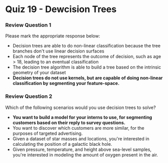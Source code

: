 # Quiz 19 - Dewcision Trees

### Review Question 1

Please mark the appropriate response below:

- Decision trees are able to do non-linear classification because the tree branches don't use linear decision surfaces
- Each node of the tree represents the outcome of decision, such as age > 18, leading to an eventual classification
- The decision tree algorithm is able to build a tree based on the intrinsic geometry of your dataset
- **Decision trees do not use kernels, but are capable of doing non-linear classification by segmenting your feature-space.**

### Review Question 2

Which of the following scenarios would you use decision trees to solve?

- **You want to build a model for your interns to use, for segmenting customers based on their reply to survey questions.**
- You want to discover which customers are more similar, for the purposes of targeted advertising.
- Given a dataset of star masses and locations, you're interested in calculating the position of a galactic black hole.
- Given pressure, temperature, and height above sea-level samples, you're interested in modeling the amount of oxygen present in the air.